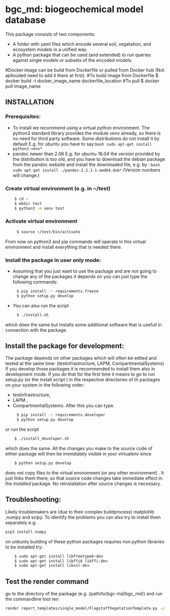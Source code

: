 # bgc_md: biogeochemical model database
This package consists of two components:
- A folder with yaml files which encode several soil, vegetation, and ecosystem models in a unified way.
- A python package that can be used (and extended) to run queries against single models or subsets of the encoded models.

#Docker image can be build from Dockerfile or pulled from Docker hub (Not apllouded need to add it there at first).
#To build image from Dockerfile
  $ docker build -t docker_image_name dockerfile_location
#To pull
  $ docker pull image_name


## INSTALLATION
### Prerequisites:
  - To install we recommend using a virtual python environment.
    The python3 standard library provides the module *venv* already, so there is no need for third party
    software.
    Some distributions do not install it by default
    E.g. for ubuntu you have to say:```bash
    sudo apt-get install python3-venv*```
  - pandoc newer than 2.06
    E.g. for ubuntu-16.04 the version provided by the distribution is too old, 
    and you have to download the debian package from the pandoc website and install the downloaded file, e.g. by :
    ```bash sudo apt-get install ./pandoc-2.2.1-1-amd64.deb*```
    (Version numbers will change.)

### Create virtual environment (e.g. in ~/test)
```bash
    $ cd ~
    $ mkdir test
    $ python3 -m venv test
```
### Activate virtual environment
```bash
     $ source ~/test/bin/activate
```
From now on python3 and pip commands will operate in this virtual environment and install everything
that is needed there.
### Install the package in user only mode:
- Assuming that you just want to use the package and are not going to change any of the packages it depends on
  you can just type the following commands:
```bash
     $ pip install -r requirements.freeze
     $ python setup.py develop
```
- You can also run the script 
```bash
     $ ./install.sh 
```
  which does the same but installs some additional software that is
  usefull in connection with the package.


## Install the package for development:
The package depends on other packages which will often be edited and tested at the same time:
(testinfrastructure, LAPM, CompartmentalSystems)
If you develop those packages it is recommended to install them also in development mode.
If you do that for the first time it means to go to run setup.py (or the install script ) 
in the respective directories of th packages on your system in the following order: 
- testinfrastructure, 
- LAPM , 
- CompartmentalSystems.
After this you can type.
```bash    
     $ pip install -r requirements.developer
     $ python setup.py develop
```
or run the script 
```bash    
    $ ./install_developer.sh 
``` 
which does the same.
All the changes you make to the source code of either package will then 
be immidiately visible in your virtualenv since 
```bash    
    $ python setup.py develop 
``` 
does not copy files to the virtual environment (or any other environment) .
It just links them there, so that source code changes take immediate effect in the *installed* package.
No reinstallation after source changes is necessary.
    
## Troubleshooting:
Likely troublemakers are (due to their complex buildprocess) matplotlib ,numpy and scipy.
To identify the problems you can also try to install them separately e.g: 
```bash
pip3 install numpy
```
on unbuntu building of these python packages requires non python libraries to be installed try:
```bash
    $ sudo apt-get install libfreetype6-dev
    $ sudo apt-get install libffi6 libffi-dev
    $ sudo apt-get install libssl-dev
```
## Test the render command
go to the directory of the package (e.g. /path/to/bgc-md/bgc_md/)
and run the commandline tool
ren
```bash
render report_templates/single_model/FlagstaffVegetationTemplate.py -y data/all_records/veg_1.yaml -t output
```
